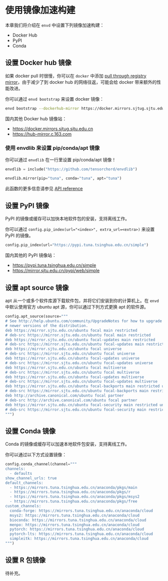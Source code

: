 # 使用镜像加速构建

本章我们将介绍在 `envd` 中设置下列镜像加速构建：
- Docker Hub
- PyPI
- Conda

## 设置 Docker hub 镜像

如果 docker pull 时很慢，你可以在 `docker` 中添加  [pull through registry mirror](https://docs.docker.com/registry/recipes/mirror/)，由于减少了到 docker hub 的网络往返，可能会给 docker 带来额外的性能改进。

你可以通过 `envd bootstrap` 来设置 docker 镜像：

<custom-title title="Set docker mirror">

```bash
envd bootstrap --dockerhub-mirror https://docker.mirrors.sjtug.sjtu.edu.cn
```

</custom-title>

国内其他 Docker hub 镜像站：
- https://docker.mirrors.sjtug.sjtu.edu.cn
- https://hub-mirror.c.163.com

### 使用 envdlib 来设置 pip/conda/apt 镜像

你可以通过 `envdlib` 在一行里设置 pip/conda/apt 镜像！

```python
envdlib = include("https://github.com/tensorchord/envdlib")

envdlib.mirror(pip="tuna", conda="tuna", apt="tuna")
```

此函数的更多信息请参见 [API reference](../api/starlark/lib/mirror)


## 设置 PyPI 镜像

PyPI 的镜像或缓存可以加快本地软件包的安装，支持离线工作。

你可以通过 `config.pip_index(url="<index>", extra_url=<extra>)` 来设置 PyPI 的镜像。

<custom-title title="Set pip index mirror">

```python
config.pip_index(url="https://pypi.tuna.tsinghua.edu.cn/simple")
```

</custom-title>

国内其他的 PyPI 镜像站：

- https://pypi.tuna.tsinghua.edu.cn/simple
- https://mirror.sjtu.edu.cn/pypi/web/simple

## 设置 apt source 镜像

apt 从一个或多个软件库源下载软件包，并将它们安装到你的计算机上。在 `envd` 中默认使用官方 ubuntu apt 源，你可以通过下列方式更换 apt 的软件源。

<custom-title title="Set apt source mirror">

```python
config.apt_source(source="""
# See http://help.ubuntu.com/community/UpgradeNotes for how to upgrade to
# newer versions of the distribution.
deb https://mirror.sjtu.edu.cn/ubuntu focal main restricted
# deb-src https://mirror.sjtu.edu.cn/ubuntu focal main restricted
deb https://mirror.sjtu.edu.cn/ubuntu focal-updates main restricted
# deb-src https://mirror.sjtu.edu.cn/ubuntu focal-updates main restricted
deb https://mirror.sjtu.edu.cn/ubuntu focal universe
# deb-src https://mirror.sjtu.edu.cn/ubuntu focal universe
deb https://mirror.sjtu.edu.cn/ubuntu focal-updates universe
# deb-src https://mirror.sjtu.edu.cn/ubuntu focal-updates universe
deb https://mirror.sjtu.edu.cn/ubuntu focal multiverse
# deb-src https://mirror.sjtu.edu.cn/ubuntu focal multiverse
deb https://mirror.sjtu.edu.cn/ubuntu focal-updates multiverse
# deb-src https://mirror.sjtu.edu.cn/ubuntu focal-updates multiverse
deb https://mirror.sjtu.edu.cn/ubuntu focal-backports main restricted universe multiverse
# deb-src https://mirror.sjtu.edu.cn/ubuntu focal-backports main restricted universe multiverse
deb http://archive.canonical.com/ubuntu focal partner
# deb-src http://archive.canonical.com/ubuntu focal partner
deb https://mirror.sjtu.edu.cn/ubuntu focal-security main restricted universe multiverse
# deb-src https://mirror.sjtu.edu.cn/ubuntu focal-security main restricted universe multiverse
""")
```

</custom-title>

## 设置 Conda 镜像

Conda 的镜像或缓存可以加速本地软件包安装，支持离线工作。

你可以通过以下方式设置镜像：

<custom-title title="Set conda channel mirror">

```python
config.conda_channel(channel="""
channels:
  - defaults
show_channel_urls: true
default_channels:
  - https://mirrors.tuna.tsinghua.edu.cn/anaconda/pkgs/main
  - https://mirrors.tuna.tsinghua.edu.cn/anaconda/pkgs/r
  - https://mirrors.tuna.tsinghua.edu.cn/anaconda/pkgs/msys2
  - https://mirrors.tuna.tsinghua.edu.cn/anaconda/pkgs/free
custom_channels:
  conda-forge: https://mirrors.tuna.tsinghua.edu.cn/anaconda/cloud
  msys2: https://mirrors.tuna.tsinghua.edu.cn/anaconda/cloud
  bioconda: https://mirrors.tuna.tsinghua.edu.cn/anaconda/cloud
  menpo: https://mirrors.tuna.tsinghua.edu.cn/anaconda/cloud
  pytorch: https://mirrors.tuna.tsinghua.edu.cn/anaconda/cloud
  pytorch-lts: https://mirrors.tuna.tsinghua.edu.cn/anaconda/cloud
  simpleitk: https://mirrors.tuna.tsinghua.edu.cn/anaconda/cloud
""")
```
</custom-title>

## 设置 R 包镜像

待补充。
